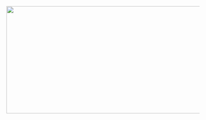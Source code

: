 <p align="center">
  <img width="1707" height="282" src="[http://i.imgur.com/wzgYLG6.png](https://yt3.googleusercontent.com/ekuNIwKabELwa_T26KdwOpx3uzrUTdXJuTmEDBZ1m0BoNcN4b9tO6c15fvoM15iTLCjGcB3CWrk=w1707-fcrop64=1,00005a57ffffa5a8-k-c0xffffffff-no-nd-rj)">
</p>
